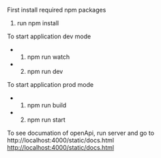 First install required npm packages

1. run npm install

To start application dev mode

-   1. npm run watch
-   2. npm run dev

To start application prod mode

-   1. npm run build
-   2. npm run start

To see documation of openApi, run server and go to
http://localhost:4000/static/docs.html
[http://localhost:4000/static/docs.html](http://localhost:4000/static/docs.html)
